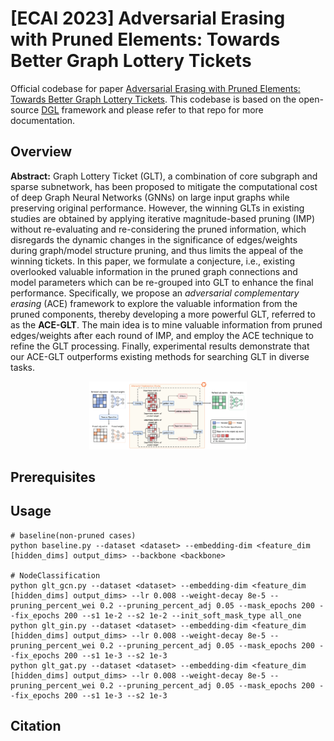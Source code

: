 # [ECAI 2023] Adversarial Erasing with Pruned Elements: Towards Better Graph Lottery Tickets
Official codebase for paper [Adversarial Erasing with Pruned Elements: Towards Better Graph Lottery Tickets](https://arxiv.org/abs/xxx.xxxx). This codebase is based on the open-source [DGL](https://docs.dgl.ai/) framework and please refer to that repo for more documentation.

## Overview
**Abstract:**
Graph Lottery Ticket (GLT), a combination of core subgraph and sparse subnetwork, has been proposed to mitigate the computational cost of deep Graph Neural Networks (GNNs) on large input graphs while preserving original performance.
However, the winning GLTs in existing studies are obtained by applying iterative magnitude-based pruning (IMP) without re-evaluating and re-considering the pruned information, which disregards the dynamic changes in the significance of edges/weights during graph/model structure pruning, and thus limits the appeal of the winning tickets. 
In this paper, we formulate a conjecture, i.e., existing overlooked valuable information in the pruned graph connections and model parameters which can be re-grouped into GLT to enhance the final performance.
Specifically, we propose an *adversarial complementary erasing* (ACE) framework to explore the valuable information from the pruned components, thereby developing a more powerful GLT, referred to as the **ACE-GLT**. The main idea is to mine valuable information from pruned edges/weights after each round of IMP, and employ the ACE technique to refine the GLT processing. Finally, experimental results demonstrate that our ACE-GLT outperforms existing methods for searching GLT in diverse tasks.
<div align="center">
<img src="https://github.com/Wangyuwen0627/ACE-GLT/blob/master/Figs/method.png" width="50%">
</div>

## Prerequisites


## Usage
```
# baseline(non-pruned cases)
python baseline.py --dataset <dataset> --embedding-dim <feature_dim [hidden_dims] output_dims> --backbone <backbone>

# NodeClassification
python glt_gcn.py --dataset <dataset> --embedding-dim <feature_dim [hidden_dims] output_dims> --lr 0.008 --weight-decay 8e-5 --pruning_percent_wei 0.2 --pruning_percent_adj 0.05 --mask_epochs 200 --fix_epochs 200 --s1 1e-2 --s2 1e-2 --init_soft_mask_type all_one
python glt_gin.py --dataset <dataset> --embedding-dim <feature_dim [hidden_dims] output_dims> --lr 0.008 --weight-decay 8e-5 --pruning_percent_wei 0.2 --pruning_percent_adj 0.05 --mask_epochs 200 --fix_epochs 200 --s1 1e-3 --s2 1e-3
python glt_gat.py --dataset <dataset> --embedding-dim <feature_dim [hidden_dims] output_dims> --lr 0.008 --weight-decay 8e-5 --pruning_percent_wei 0.2 --pruning_percent_adj 0.05 --mask_epochs 200 --fix_epochs 200 --s1 1e-3 --s2 1e-3

```

## Citation


